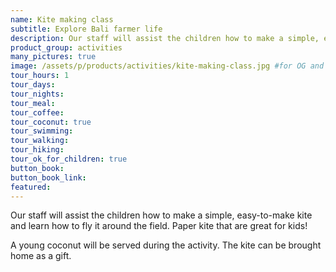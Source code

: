```yaml
---
name: Kite making class
subtitle: Explore Bali farmer life
description: Our staff will assist the children how to make a simple, easy-to-make kite and learn how to fly it around the field. Paper kite that are great for kids. A young coconut will be served during the activity. The kite can be brought home as a gift.
product_group: activities
many_pictures: true
image: /assets/p/products/activities/kite-making-class.jpg #for OG and twitter cards
tour_hours: 1
tour_days:
tour_nights:
tour_meal:
tour_coffee:
tour_coconut: true
tour_swimming:
tour_walking:
tour_hiking:
tour_ok_for_children: true
button_book:
button_book_link:
featured:
---
```


Our staff will assist the children how to make a simple, easy-to-make kite and learn how to fly it around the field. Paper kite that are great for kids!

A young coconut will be served during the activity. The kite can be brought home as a gift.
